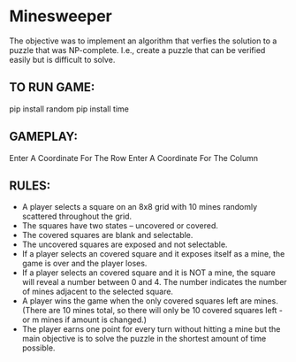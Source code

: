 # Minesweeper
The objective was to implement an algorithm that verfies the solution to a puzzle that was NP-complete. 
I.e., create a puzzle that can be verified easily but is difficult to solve.    

## TO RUN GAME:

pip install random
pip install time


## GAMEPLAY:

Enter A Coordinate For The Row
Enter A Coordinate For The Column

## RULES:

- A player selects a square on an 8x8 grid with 10 mines randomly scattered throughout the grid.
- The squares have two states – uncovered or covered.
- The covered squares are blank and selectable.
- The uncovered squares are exposed and not selectable.
- If a player selects an covered square and it exposes itself as a mine,
  the game is over and the player loses.
- If a player selects an covered square and it is NOT a mine, the square will reveal a
  number between 0 and 4. The number indicates the number of mines adjacent to the selected square.
- A player wins the game when the only covered squares left are mines. (There are 10 mines
  total, so there will only be 10 covered squares left - or m mines if amount is changed.)
- The player earns one point for every turn without hitting a mine but the main objective is to
  solve the puzzle in the shortest amount of time possible.
